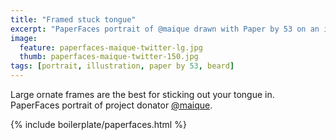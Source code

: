 ```yaml
---
title: "Framed stuck tongue"
excerpt: "PaperFaces portrait of @maique drawn with Paper by 53 on an iPad."
image: 
  feature: paperfaces-maique-twitter-lg.jpg
  thumb: paperfaces-maique-twitter-150.jpg
tags: [portrait, illustration, paper by 53, beard]
---
```


Large ornate frames are the best for sticking out your tongue in. PaperFaces portrait of project donator [@maique](http://twitter.com/maique).

{% include boilerplate/paperfaces.html %}
